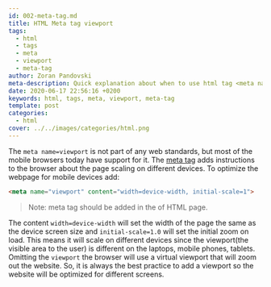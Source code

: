 ```yaml
---
id: 002-meta-tag.md
title: HTML Meta tag viewport
tags:
  - html
  - tags
  - meta
  - viewport
  - meta-tag
author: Zoran Pandovski
meta-description: Quick explanation about when to use html tag <meta name="viewport">
date: 2020-06-17 22:56:16 +0200
keywords: html, tags, meta, viewport, meta-tag
template: post
categories:
  - html
cover: ../../images/categories/html.png
---
```


The `meta name=viewport` is not part of any web standards, but most of the mobile browsers today have support for it. The [meta tag](https://www.w3.org/TR/2011/WD-html-markup-20110113/meta.name.html) adds instructions to the browser about the page scaling on different devices. To optimize the webpage for mobile devices add:

```html
<meta name="viewport" content="width=device-width, initial-scale=1">
```
>Note: meta tag should be added in the <head> of HTML page.

The content `width=device-width` will set the width of the page the same as the device screen size and `initial-scale=1.0` will set the initial zoom on load. This means it will scale on different devices since the viewport(the visible area to the user) is different on the laptops, mobile phones, tablets. Omitting the `viewport` the browser will use a virtual viewport that will zoom out the website. So, it is always the best practice to add a viewport so the website will be optimized for different screens.